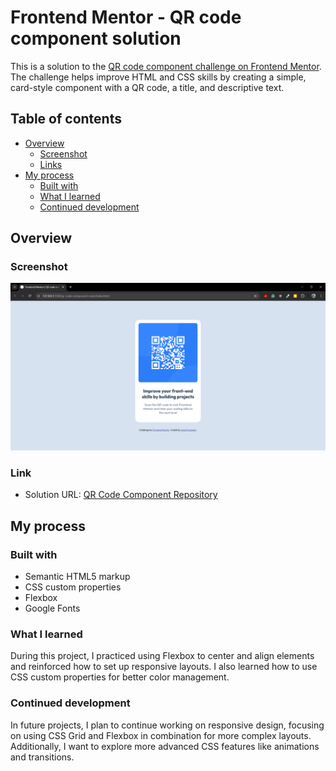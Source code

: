 # Frontend Mentor - QR code component solution

This is a solution to the [QR code component challenge on Frontend Mentor](https://www.frontendmentor.io/challenges/qr-code-component-iux_sIO_H). The challenge helps improve HTML and CSS skills by creating a simple, card-style component with a QR code, a title, and descriptive text.

## Table of contents

- [Overview](#overview)
  - [Screenshot](#screenshot)
  - [Links](#links)
- [My process](#my-process)
  - [Built with](#built-with)
  - [What I learned](#what-i-learned)
  - [Continued development](#continued-development)

## Overview

### Screenshot

![Solution Screenshot](./screenshot.png)

### Link

- Solution URL: [QR Code Component Repository](https://github.com/saeel-pawaskar/qr-code-component.git)

## My process

### Built with

- Semantic HTML5 markup
- CSS custom properties
- Flexbox
- Google Fonts

### What I learned

During this project, I practiced using Flexbox to center and align elements and reinforced how to set up responsive layouts. I also learned how to use CSS custom properties for better color management.

### Continued development

In future projects, I plan to continue working on responsive design, focusing on using CSS Grid and Flexbox in combination for more complex layouts. Additionally, I want to explore more advanced CSS features like animations and transitions.
